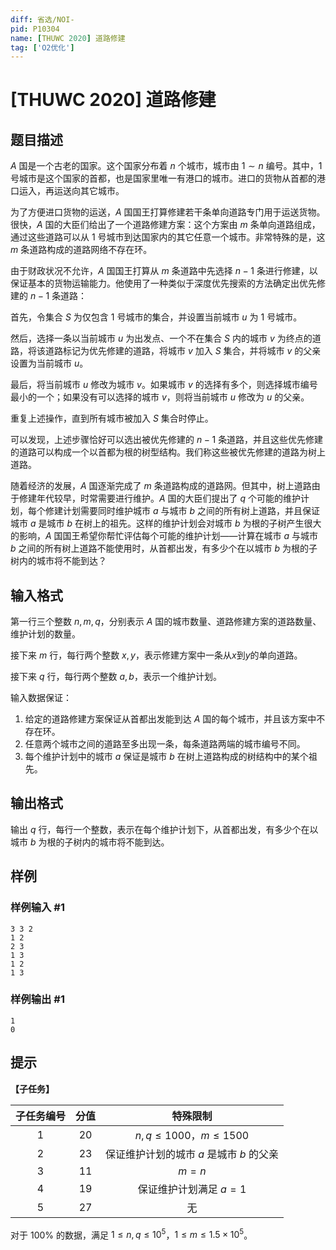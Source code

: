 ```yaml
---
diff: 省选/NOI-
pid: P10304
name: [THUWC 2020] 道路修建
tag: ['O2优化']
---
```

# [THUWC 2020] 道路修建
## 题目描述

$A$ 国是一个古老的国家。这个国家分布着 $n$ 个城市，城市由 $1 \sim n$ 编号。其中，$1$ 号城市是这个国家的首都，也是国家里唯一有港口的城市。进口的货物从首都的港口运入，再运送向其它城市。

为了方便进口货物的运送，$A$ 国国王打算修建若干条单向道路专门用于运送货物。很快，$A$ 国的大臣们给出了一个道路修建方案：这个方案由 $m$ 条单向道路组成，通过这些道路可以从 $1$ 号城市到达国家内的其它任意一个城市。非常特殊的是，这 $m$ 条道路构成的道路网络不存在环。

由于财政状况不允许，$A$ 国国王打算从 $m$ 条道路中先选择 $n-1$ 条进行修建，以保证基本的货物运输能力。他使用了一种类似于深度优先搜索的方法确定出优先修建的 $n-1$ 条道路：

首先，令集合 $S$ 为仅包含 $1$ 号城市的集合，并设置当前城市 $u$ 为 $1$ 号城市。

然后，选择一条以当前城市 $u$ 为出发点、一个不在集合 $S$ 内的城市 $v$ 为终点的道路，将该道路标记为优先修建的道路，将城市 $v$ 加入 $S$ 集合，并将城市 $v$ 的父亲设置为当前城市 $u$。

最后，将当前城市 $u$ 修改为城市 $v$。如果城市 $v$ 的选择有多个，则选择城市编号最小的一个；如果没有可以选择的城市 $v$，则将当前城市 $u$ 修改为 $u$ 的父亲。

重复上述操作，直到所有城市被加入 $S$ 集合时停止。

可以发现，上述步骤恰好可以选出被优先修建的 $n - 1$ 条道路，并且这些优先修建的道路可以构成一个以首都为根的树型结构。我们称这些被优先修建的道路为树上道路。

随着经济的发展，$A$ 国逐渐完成了 $m$ 条道路构成的道路网。但其中，树上道路由于修建年代较早，时常需要进行维护。$A$ 国的大臣们提出了 $q$ 个可能的维护计划，每个修建计划需要同时维护城市 $a$ 与城市 $b$ 之间的所有树上道路，并且保证城市 $a$ 是城市 $b$ 在树上的祖先。这样的维护计划会对城市 $b$ 为根的子树产生很大的影响，$A$ 国国王希望你帮忙评估每个可能的维护计划——计算在城市 $a$ 与城市 $b$ 之间的所有树上道路不能使用时，从首都出发，有多少个在以城市 $b$ 为根的子树内的城市将不能到达？
## 输入格式

第一行三个整数 $n,m,q$，分别表示 $A$ 国的城市数量、道路修建方案的道路数量、维护计划的数量。

接下来 $m$ 行，每行两个整数 $x, y$，表示修建方案中一条从$x$到$y$的单向道路。

接下来 $q$ 行，每行两个整数 $a,b$，表示一个维护计划。

输入数据保证：

1. 给定的道路修建方案保证从首都出发能到达 $A$ 国的每个城市，并且该方案中不存在环。
2. 任意两个城市之间的道路至多出现一条，每条道路两端的城市编号不同。
3. 每个维护计划中的城市 $a$ 保证是城市 $b$ 在树上道路构成的树结构中的某个祖先。
## 输出格式

输出 $q$ 行，每行一个整数，表示在每个维护计划下，从首都出发，有多少个在以城市 $b$ 为根的子树内的城市将不能到达。
## 样例

### 样例输入 #1
```
3 3 2
1 2
2 3
1 3
1 2
1 3

```
### 样例输出 #1
```
1
0

```
## 提示

**【子任务】**

|子任务编号|分值|特殊限制|
|:----:|:----:|:----:|
|$1$|$20$|$n,q\leq 1000$，$m\leq 1500$|
|$2$|$23$|保证维护计划的城市 $a$ 是城市 $b$ 的父亲|
|$3$|$11$|$m=n$|
|$4$|$19$|保证维护计划满足 $a=1$|
|$5$|$27$|无|

对于 $100\%$ 的数据，满足 $1\leq n,q \leq 10 ^ 5$，$1\leq m \leq 1.5 \times 10 ^ 5$。
